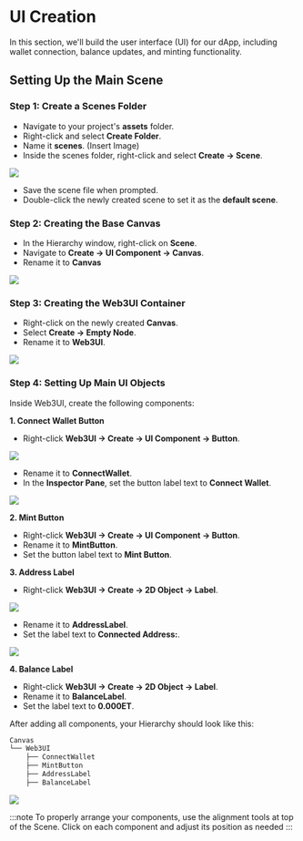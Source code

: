 # UI Creation

In this section, we'll build the user interface (UI) for our dApp, including wallet connection, balance updates, and minting functionality.

## Setting Up the Main Scene <a id="setting-up-main-scene"></a>

### Step 1: Create a Scenes Folder <a id="create-scene-folder"></a>

- Navigate to your project's **assets** folder.
- Right-click and select **Create Folder**.
- Name it **scenes**. (Insert Image)
- Inside the scenes folder, right-click and select **Create → Scene**.

![](/img/minidapps/cocos-creator/cp-create-scene-r.png)

- Save the scene file when prompted.
- Double-click the newly created scene to set it as the **default scene**.

### Step 2: Creating the Base Canvas <a id="creating-base-canvas"></a>

- In the Hierarchy window, right-click on **Scene**.
- Navigate to **Create → UI Component → Canvas**.
- Rename it to **Canvas**

![](/img/minidapps/cocos-creator/cp-create-canvas-r.png)

### Step 3: Creating the Web3UI Container <a id="create-web3ui-container"></a>

- Right-click on the newly created **Canvas**.
- Select **Create → Empty Node**.
- Rename it to **Web3UI**.

![](/img/minidapps/cocos-creator/cp-create-web3-ui-r.png)

### Step 4: Setting Up Main UI Objects <a id="setting-up-main-ui-objects"></a>

Inside Web3UI, create the following components:

**1. Connect Wallet Button**

- Right-click **Web3UI → Create → UI Component → Button**.

![](/img/minidapps/cocos-creator/cp-connect-button-r.png)

- Rename it to **ConnectWallet**.
- In the **Inspector Pane**, set the button label text to **Connect Wallet**.

![](/img/minidapps/cocos-creator/cp-connect-label-r.png)

**2. Mint Button**

- Right-click **Web3UI → Create → UI Component → Button**.
- Rename it to **MintButton**.
- Set the button label text to **Mint Button**.

**3. Address Label**

- Right-click **Web3UI → Create → 2D Object → Label**.

![](/img/minidapps/cocos-creator/cp-address-label-r.png)

- Rename it to **AddressLabel**.
- Set the label text to **Connected Address:**.

![](/img/minidapps/cocos-creator/cp-connected-address-r.png)

**4. Balance Label**

- Right-click **Web3UI → Create → 2D Object → Label**.
- Rename it to **BalanceLabel**.
- Set the label text to **0.000ET**.

After adding all components, your Hierarchy should look like this:

```bash
Canvas
└── Web3UI
    ├── ConnectWallet
    ├── MintButton
    ├── AddressLabel
    ├── BalanceLabel
```

![](/img/minidapps/cocos-creator/cp-ui-view-r.png)

:::note
To properly arrange your components, use the alignment tools at top of the Scene. Click on each component and adjust its position as needed
:::
